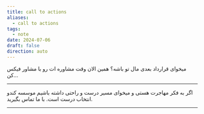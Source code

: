 ```yaml
---
title: call to actions
aliases:
  - call to actions
tags:
  - note
date: 2024-07-06
draft: false
direction: auto
---
```


میخوای قرارداد بعدی مال تو باشه؟ 
همین الان وقت مشاوره ات رو با مشاور فیکس کن...

---

اگر به فکر مهاجرت هستی و میخوای مسیر درست و راحتی داشته باشیم موسسه کندو انتخاب درست است. با ما تماس بگیرید. 

---
